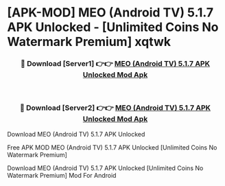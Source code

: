 # [APK-MOD] MEO (Android TV) 5.1.7 APK Unlocked - [Unlimited Coins No Watermark Premium] xqtwk



<div align="center">
<h3>🔴 Download [Server1] 👉👉 <a href="https://momento.my/?title=MEO_(Android_TV)_5.1.7_APK_Unlocked">MEO (Android TV) 5.1.7 APK Unlocked Mod Apk</a></h3><br>

<h3>🔴 Download [Server2] 👉👉 <a href="https://momento.my/?title=MEO_(Android_TV)_5.1.7_APK_Unlocked">MEO (Android TV) 5.1.7 APK Unlocked Mod Apk</a></h3>
</div>



Download MEO (Android TV) 5.1.7 APK Unlocked 

Free APK MOD MEO (Android TV) 5.1.7 APK Unlocked [Unlimited Coins No Watermark Premium]

Download MEO (Android TV) 5.1.7 APK Unlocked [Unlimited Coins No Watermark Premium] Mod For Android
